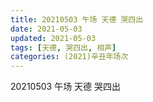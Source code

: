 ```yaml
---
title: 20210503 午场 天德 哭四出
date: 2021-05-03
updated: 2021-05-03
tags: [天德, 哭四出, 相声] 
categories: (2021)辛丑年场次 
---
```

20210503 午场 天德 哭四出

